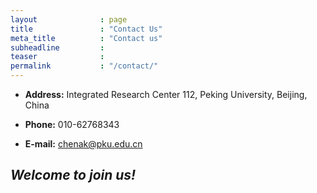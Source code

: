 ```yaml
---
layout              : page
title               : "Contact Us"
meta_title          : "Contact us"
subheadline         : 
teaser              : 
permalink           : "/contact/"
---
```


* **Address:** Integrated Research Center 112, Peking University, Beijing, China

* **Phone:** 010-62768343

* **E-mail:** chenak@pku.edu.cn

## *Welcome to join us!*